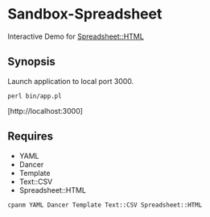 Sandbox-Spreadsheet
===================
Interactive Demo for [Spreadsheet::HTML](https://metacpan.org/pod/Spreadsheet::HTML)

Synopsis
--------
Launch application to local port 3000.
```
perl bin/app.pl
```
[http://localhost:3000]

Requires
--------
* YAML
* Dancer
* Template
* Text::CSV
* Spreadsheet::HTML
```
cpanm YAML Dancer Template Text::CSV Spreadsheet::HTML
```
